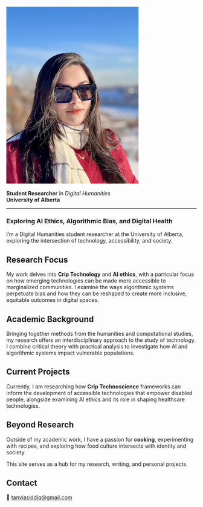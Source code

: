 ![My Profile Picture](images/profile.png)

 
**Student Researcher** in *Digital Humanities*  
**University of Alberta**

---

### Exploring AI Ethics, Algorithmic Bias, and Digital Health  


I’m a Digital Humanities student researcher at the University of Alberta, exploring the intersection of technology, accessibility, and society.

## Research Focus

My work delves into **Crip Technology** and **AI ethics**, with a particular focus on how emerging technologies can be made more accessible to marginalized communities. I examine the ways algorithmic systems perpetuate bias and how they can be reshaped to create more inclusive, equitable outcomes in digital spaces.

## Academic Background

Bringing together methods from the humanities and computational studies, my research offers an interdisciplinary approach to the study of technology. I combine critical theory with practical analysis to investigate how AI and algorithmic systems impact vulnerable populations.

## Current Projects

Currently, I am researching how **Crip Technoscience** frameworks can inform the development of accessible technologies that empower disabled people, alongside examining AI ethics and its role in shaping healthcare technologies.

## Beyond Research

Outside of my academic work, I have a passion for **cooking**, experimenting with recipes, and exploring how food culture intersects with identity and society.

This site serves as a hub for my research, writing, and personal projects. 
## Contact

📧 [tanviasiddiq@gmail.com](mailto:tanviasiddiq@gmail.com)



